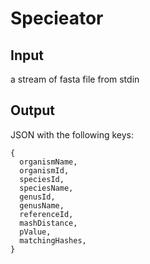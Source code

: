 # Specieator

## Input

a stream of fasta file from stdin

## Output

JSON with the following keys:
```
{
  organismName,
  organismId,
  speciesId,
  speciesName,
  genusId,
  genusName,
  referenceId,
  mashDistance,
  pValue,
  matchingHashes,
}
```
